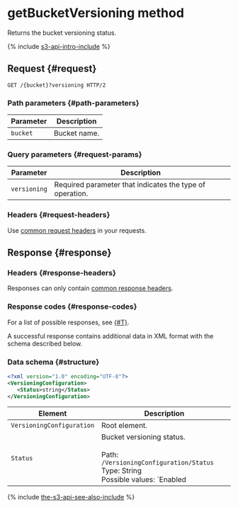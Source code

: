 # getBucketVersioning method

Returns the bucket versioning status.

{% include [s3-api-intro-include](../../../../_includes/storage/s3-api-intro-include.md) %}

## Request {#request}

```http
GET /{bucket}?versioning HTTP/2
```

### Path parameters {#path-parameters}

Parameter | Description
----- | -----
`bucket` | Bucket name.

### Query parameters {#request-params}

Parameter | Description
----- | -----
`versioning` | Required parameter that indicates the type of operation.

### Headers {#request-headers}
Use [common request headers](../common-request-headers.md) in your requests.

## Response {#response}

### Headers {#response-headers}

Responses can only contain [common response headers](../common-response-headers.md).

### Response codes {#response-codes}

For a list of possible responses, see [{#T}](../response-codes.md).

A successful response contains additional data in XML format with the schema described below.

### Data schema {#structure}
```xml
<?xml version="1.0" encoding="UTF-8"?>
<VersioningConfiguration>
   <Status>string</Status>
</VersioningConfiguration>
```

Element | Description
----- | -----
`VersioningConfiguration` | Root element.
`Status` | Bucket versioning status.<br/><br/>Path: `/VersioningConfiguration/Status`<br/>Type: String<br/>Possible values: `Enabled | Suspended`

{% include [the-s3-api-see-also-include](../../../../_includes/storage/the-s3-api-see-also-include.md) %}
